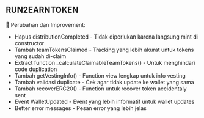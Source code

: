 ## RUN2EARNTOKEN

🔄 Perubahan dan Improvement:

- Hapus distributionCompleted - Tidak diperlukan karena langsung mint di constructor
- Tambah teamTokensClaimed - Tracking yang lebih akurat untuk tokens yang sudah di-claim
- Extract function \_calculateClaimableTeamTokens() - Untuk menghindari code duplication
- Tambah getVestingInfo() - Function view lengkap untuk info vesting
- Tambah validasi duplicate - Cek agar tidak update ke wallet yang sama
- Tambah recoverERC20() - Function untuk recover token accidentaly sent
- Event WalletUpdated - Event yang lebih informatif untuk wallet updates
- Better error messages - Pesan error yang lebih jelas

